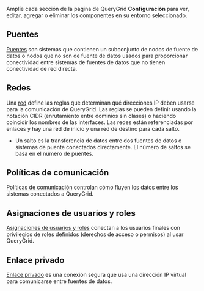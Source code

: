 Amplíe cada sección de la página de QueryGrid **Configuración** para ver, editar, agregar o eliminar los componentes en su entorno seleccionado.

## **Puentes**


[Puentes](wne1674087932617.md) son sistemas que contienen un subconjunto de nodos de fuente de datos o nodos que no son de fuente de datos usados para proporcionar conectividad entre sistemas de fuentes de datos que no tienen conectividad de red directa.

## **Redes**


Una [red](iwx1674087965329.md) define las reglas que determinan qué direcciones IP deben usarse para la comunicación de QueryGrid. Las reglas se pueden definir usando la notación CIDR (enrutamiento entre dominios sin clases) o haciendo coincidir los nombres de las interfaces. Las redes están referenciadas por enlaces y hay una red de inicio y una red de destino para cada salto.

-   Un salto es la transferencia de datos entre dos fuentes de datos o sistemas de puente conectados directamente. El número de saltos se basa en el número de puentes.


## **Políticas de comunicación**


[Políticas de comunicación](zap1674087994421.md) controlan cómo fluyen los datos entre los sistemas conectados a QueryGrid.

## **Asignaciones de usuarios y roles**


[Asignaciones de usuarios y roles](hmn1674088306575.md) conectan a los usuarios finales con privilegios de roles definidos (derechos de acceso o permisos) al usar QueryGrid.

## **Enlace privado**


[Enlace privado](eyz1674088497701.md) es una conexión segura que usa una dirección IP virtual para comunicarse entre fuentes de datos.

